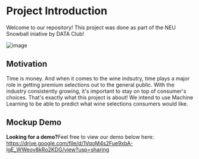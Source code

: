 # Project Introduction
Welcome to our repository! This project was done as part of the NEU Snowball iniative by DATA Club! 

![image](https://user-images.githubusercontent.com/74083272/227591709-609299f0-3a8f-492a-a2e2-f0bd154b1f47.png)

## Motivation
Time is money. And when it comes to the wine indsutry, time plays a major role in getting premium selections out to the general public. With the industry
consistently growing, it's important to stay on top of consumer's choices. That's exactly what this project is about! We intend to use Machine Learning to
be able to predict what wine selections consumers would like.

## Mockup Demo
<strong>Looking for a demo?</strong>Feel free to view our demo below here:
https://drive.google.com/file/d/1VqoM4s2Fue9xbA-IgE_WWeov8kRo2KDG/view?usp=sharing
